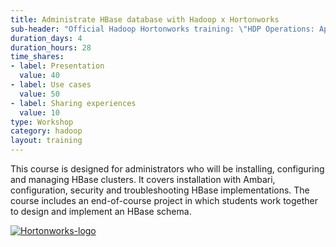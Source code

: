 ```yaml
---
title: Administrate HBase database with Hadoop x Hortonworks
sub-header: "Official Hadoop Hortonworks training: \"HDP Operations: Apache HBase Advanced Management\""
duration_days: 4
duration_hours: 28
time_shares:
- label: Presentation
  value: 40
- label: Use cases
  value: 50
- label: Sharing experiences
  value: 10
type: Workshop
category: hadoop
layout: training
---
```


This course is designed for administrators who will be installing, configuring and managing HBase clusters. It covers installation with Ambari, configuration, security and troubleshooting HBase implementations. The course includes an end-of-course project in which students work together to design and implement an HBase schema.

[![Hortonworks-logo](//d1ri137x9edlub.cloudfront.net/uploads/training_partner/logo/2/large_HW_logo.png)](http://hortonworks.com/partner/octo)
